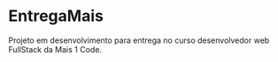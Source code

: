 # EntregaMais
Projeto em desenvolvimento para entrega no curso desenvolvedor web FullStack da Mais 1 Code. 
